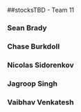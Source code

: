 ##stocksTBD - Team 11
### Sean Brady
### Chase Burkdoll
### Nicolas Sidorenkov
### Jagroop Singh
### Vaibhav Venkatesh


